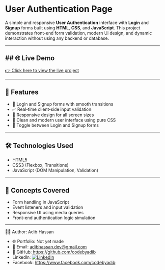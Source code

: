 # User Authentication Page

A simple and responsive **User Authentication** interface with **Login** and **Signup** forms built using **HTML**, **CSS**, and **JavaScript**. This project demonstrates front-end form validation, modern UI design, and dynamic interaction without using any backend or database.

---

## ## 🌐 Live Demo

[👉 Click here to view the live project](https://codebyadib.github.io/login-page/)

---

## 🚀 Features

- 🔐 Login and Signup forms with smooth transitions
- ✅ Real-time client-side input validation
- 📱 Responsive design for all screen sizes
- 🎨 Clean and modern user interface using pure CSS
- 🔁 Toggle between Login and Signup forms

---

## 🛠️ Technologies Used

- HTML5
- CSS3 (Flexbox, Transitions)
- JavaScript (DOM Manipulation, Validation)

---

## 🧠 Concepts Covered

- Form handling in JavaScript
- Event listeners and input validation
- Responsive UI using media queries
- Front-end authentication logic simulation

---

🙋‍♂️ Author: 
Adib Hassan
- 🌐 Portfolio: Not yet made 
- 📧 Email: adibhassan.dev@gmail.com
- 🔗 GitHub: https://github.com/codebyadib
- LinkedIn: [![LinkedIn](https://img.shields.io/badge/-LinkedIn-0A66C2?style=flat&logo=linkedin&logoColor=white)](https://www.linkedin.com/in/adibwebdev/)
- Facebook: https://www.facebook.com/codebyadib



